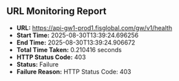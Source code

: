 ## URL Monitoring Report

- **URL:** https://api-gw1-prod1.fisglobal.com/gw/v1/health
- **Start Time:** 2025-08-30T13:39:24.696256
- **End Time:** 2025-08-30T13:39:24.906672
- **Total Time Taken:** 0.210416 seconds
- **HTTP Status Code:** 403
- **Status:** Failure
- **Failure Reason:** HTTP Status Code: 403
